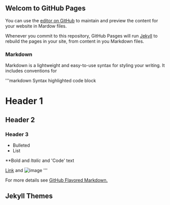 ## Welcom to GitHub Pages

You can use the [editor on GitHub](https://github.com/CaleGriggs/CaleGriggs.github.io/edit/gh-pages/index.md) to maintain and preview the content for your website in Mardow files.

Whenever you commit to this repository, GitHub Pasges will run [Jekyll](https://jekylrb.com/) to rebuild the pages in your site, from content in you Markdown files.

### Markdown

Markdown is a lightweight and easy-to-use syntax for styling your writing. It includes conventions for

'''markdown
Syntax highlighted code block

# Header 1
## Header 2
### Header 3

- Bulleted
- List

**Bold and _Italic_ and 'Code' text

[Link](url) and ![image](src)
'''

For more details see [GitHub Flavored Markdown.]()

## Jekyll Themes
